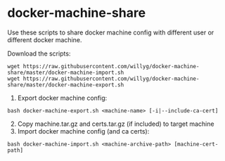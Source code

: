 # docker-machine-share

Use these scripts to share docker machine config with different user or different docker machine.

Download the scripts:

```
wget https://raw.githubusercontent.com/willyg/docker-machine-share/master/docker-machine-import.sh
wget https://raw.githubusercontent.com/willyg/docker-machine-share/master/docker-machine-export.sh
```


1. Export docker machine config:

`bash docker-machine-export.sh <machine-name> [-i|--include-ca-cert]`

2. Copy machine.tar.gz and certs.tar.gz (if included) to target machine
3. Import docker machine config (and ca certs):

`bash docker-machine-import.sh <machine-archive-path> [machine-cert-path]`

